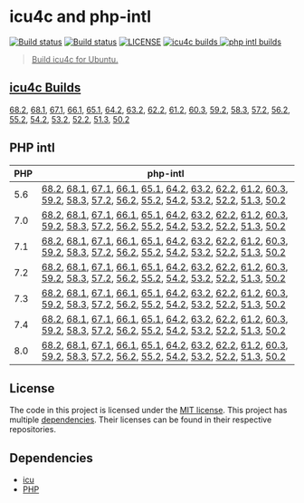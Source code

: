 # icu4c and php-intl

<a href="https://github.com/shivammathur/icu-intl" title="icu4c Builder"><img alt="Build status" src="https://github.com/shivammathur/icu-intl/workflows/icu/badge.svg"></a>
<a href="https://github.com/shivammathur/icu-intl" title="php-intl Builder"><img alt="Build status" src="https://github.com/shivammathur/icu-intl/workflows/php-intl/badge.svg"></a>
<a href="https://github.com/shivammathur/icu-intl/blob/main/LICENSE" title="license"><img alt="LICENSE" src="https://img.shields.io/badge/license-MIT-428f7e.svg"></a>
<a href="https://github.com/shivammathur/icu-intl/#icu4c-builds" title="icu4c builds"><img alt="icu4c builds" src="https://img.shields.io/badge/icu-68.2%20to%2050.2-555555.svg?logo=unicode&logoColor=white&labelColor=de0029">
<a href="https://github.com/shivammathur/icu-intl/#php-intl" title="php intl builds"><img alt="php intl builds" src="https://img.shields.io/badge/php-5.6%20to%208.0-555555.svg?logo=php&logoColor=white&labelColor=777bb3">

> Build icu4c for Ubuntu.

## icu4c Builds
[68.2](https://dl.bintray.com/shivammathur/icu4c/icu4c-68.2.tar.zst), [68.1](https://dl.bintray.com/shivammathur/icu4c/icu4c-68.1.tar.zst), [67.1](https://dl.bintray.com/shivammathur/icu4c/icu4c-67.1.tar.zst), [66.1](https://dl.bintray.com/shivammathur/icu4c/icu4c-66.1.tar.zst), [65.1](https://dl.bintray.com/shivammathur/icu4c/icu4c-65.1.tar.zst), [64.2](https://dl.bintray.com/shivammathur/icu4c/icu4c-64.2.tar.zst), [63.2](https://dl.bintray.com/shivammathur/icu4c/icu4c-63.2.tar.zst), [62.2](https://dl.bintray.com/shivammathur/icu4c/icu4c-62.2.tar.zst), [61.2](https://dl.bintray.com/shivammathur/icu4c/icu4c-61.2.tar.zst), [60.3](https://dl.bintray.com/shivammathur/icu4c/icu4c-60.3.tar.zst), [59.2](https://dl.bintray.com/shivammathur/icu4c/icu4c-59.2.tar.zst), [58.3](https://dl.bintray.com/shivammathur/icu4c/icu4c-58.3.tar.zst), [57.2](https://dl.bintray.com/shivammathur/icu4c/icu4c-57.2.tar.zst), [56.2](https://dl.bintray.com/shivammathur/icu4c/icu4c-56.2.tar.zst), [55.2](https://dl.bintray.com/shivammathur/icu4c/icu4c-55.2.tar.zst), [54.2](https://dl.bintray.com/shivammathur/icu4c/icu4c-54.2.tar.zst), [53.2](https://dl.bintray.com/shivammathur/icu4c/icu4c-53.2.tar.zst), [52.2](https://dl.bintray.com/shivammathur/icu4c/icu4c-52.2.tar.zst), [51.3](https://dl.bintray.com/shivammathur/icu4c/icu4c-51.3.tar.zst), [50.2](https://dl.bintray.com/shivammathur/icu4c/icu4c-50.2.tar.zst)


## PHP intl
| PHP | php-intl |
|--- |--- |
|5.6 |[68.2](https://dl.bintray.com/shivammathur/icu4c/php5.6-intl-68.2.so), [68.1](https://dl.bintray.com/shivammathur/icu4c/php5.6-intl-68.1.so), [67.1](https://dl.bintray.com/shivammathur/icu4c/php5.6-intl-67.1.so), [66.1](https://dl.bintray.com/shivammathur/icu4c/php5.6-intl-66.1.so), [65.1](https://dl.bintray.com/shivammathur/icu4c/php5.6-intl-65.1.so), [64.2](https://dl.bintray.com/shivammathur/icu4c/php5.6-intl-64.2.so), [63.2](https://dl.bintray.com/shivammathur/icu4c/php5.6-intl-63.2.so), [62.2](https://dl.bintray.com/shivammathur/icu4c/php5.6-intl-62.2.so), [61.2](https://dl.bintray.com/shivammathur/icu4c/php5.6-intl-61.2.so), [60.3](https://dl.bintray.com/shivammathur/icu4c/php5.6-intl-60.3.so), [59.2](https://dl.bintray.com/shivammathur/icu4c/php5.6-intl-59.2.so), [58.3](https://dl.bintray.com/shivammathur/icu4c/php5.6-intl-58.3.so), [57.2](https://dl.bintray.com/shivammathur/icu4c/php5.6-intl-57.2.so), [56.2](https://dl.bintray.com/shivammathur/icu4c/php5.6-intl-56.2.so), [55.2](https://dl.bintray.com/shivammathur/icu4c/php5.6-intl-55.2.so), [54.2](https://dl.bintray.com/shivammathur/icu4c/php5.6-intl-54.2.so), [53.2](https://dl.bintray.com/shivammathur/icu4c/php5.6-intl-53.2.so), [52.2](https://dl.bintray.com/shivammathur/icu4c/php5.6-intl-52.2.so), [51.3](https://dl.bintray.com/shivammathur/icu4c/php5.6-intl-51.3.so), [50.2](https://dl.bintray.com/shivammathur/icu4c/php5.6-intl-50.2.so) |
|7.0 |[68.2](https://dl.bintray.com/shivammathur/icu4c/php7.0-intl-68.2.so), [68.1](https://dl.bintray.com/shivammathur/icu4c/php7.0-intl-68.1.so), [67.1](https://dl.bintray.com/shivammathur/icu4c/php7.0-intl-67.1.so), [66.1](https://dl.bintray.com/shivammathur/icu4c/php7.0-intl-66.1.so), [65.1](https://dl.bintray.com/shivammathur/icu4c/php7.0-intl-65.1.so), [64.2](https://dl.bintray.com/shivammathur/icu4c/php7.0-intl-64.2.so), [63.2](https://dl.bintray.com/shivammathur/icu4c/php7.0-intl-63.2.so), [62.2](https://dl.bintray.com/shivammathur/icu4c/php7.0-intl-62.2.so), [61.2](https://dl.bintray.com/shivammathur/icu4c/php7.0-intl-61.2.so), [60.3](https://dl.bintray.com/shivammathur/icu4c/php7.0-intl-60.3.so), [59.2](https://dl.bintray.com/shivammathur/icu4c/php7.0-intl-59.2.so), [58.3](https://dl.bintray.com/shivammathur/icu4c/php7.0-intl-58.3.so), [57.2](https://dl.bintray.com/shivammathur/icu4c/php7.0-intl-57.2.so), [56.2](https://dl.bintray.com/shivammathur/icu4c/php7.0-intl-56.2.so), [55.2](https://dl.bintray.com/shivammathur/icu4c/php7.0-intl-55.2.so), [54.2](https://dl.bintray.com/shivammathur/icu4c/php7.0-intl-54.2.so), [53.2](https://dl.bintray.com/shivammathur/icu4c/php7.0-intl-53.2.so), [52.2](https://dl.bintray.com/shivammathur/icu4c/php7.0-intl-52.2.so), [51.3](https://dl.bintray.com/shivammathur/icu4c/php7.0-intl-51.3.so), [50.2](https://dl.bintray.com/shivammathur/icu4c/php7.0-intl-50.2.so) |
|7.1 |[68.2](https://dl.bintray.com/shivammathur/icu4c/php7.1-intl-68.2.so), [68.1](https://dl.bintray.com/shivammathur/icu4c/php7.1-intl-68.1.so), [67.1](https://dl.bintray.com/shivammathur/icu4c/php7.1-intl-67.1.so), [66.1](https://dl.bintray.com/shivammathur/icu4c/php7.1-intl-66.1.so), [65.1](https://dl.bintray.com/shivammathur/icu4c/php7.1-intl-65.1.so), [64.2](https://dl.bintray.com/shivammathur/icu4c/php7.1-intl-64.2.so), [63.2](https://dl.bintray.com/shivammathur/icu4c/php7.1-intl-63.2.so), [62.2](https://dl.bintray.com/shivammathur/icu4c/php7.1-intl-62.2.so), [61.2](https://dl.bintray.com/shivammathur/icu4c/php7.1-intl-61.2.so), [60.3](https://dl.bintray.com/shivammathur/icu4c/php7.1-intl-60.3.so), [59.2](https://dl.bintray.com/shivammathur/icu4c/php7.1-intl-59.2.so), [58.3](https://dl.bintray.com/shivammathur/icu4c/php7.1-intl-58.3.so), [57.2](https://dl.bintray.com/shivammathur/icu4c/php7.1-intl-57.2.so), [56.2](https://dl.bintray.com/shivammathur/icu4c/php7.1-intl-56.2.so), [55.2](https://dl.bintray.com/shivammathur/icu4c/php7.1-intl-55.2.so), [54.2](https://dl.bintray.com/shivammathur/icu4c/php7.1-intl-54.2.so), [53.2](https://dl.bintray.com/shivammathur/icu4c/php7.1-intl-53.2.so), [52.2](https://dl.bintray.com/shivammathur/icu4c/php7.1-intl-52.2.so), [51.3](https://dl.bintray.com/shivammathur/icu4c/php7.1-intl-51.3.so), [50.2](https://dl.bintray.com/shivammathur/icu4c/php7.1-intl-50.2.so) |
|7.2 |[68.2](https://dl.bintray.com/shivammathur/icu4c/php7.2-intl-68.2.so), [68.1](https://dl.bintray.com/shivammathur/icu4c/php7.2-intl-68.1.so), [67.1](https://dl.bintray.com/shivammathur/icu4c/php7.2-intl-67.1.so), [66.1](https://dl.bintray.com/shivammathur/icu4c/php7.2-intl-66.1.so), [65.1](https://dl.bintray.com/shivammathur/icu4c/php7.2-intl-65.1.so), [64.2](https://dl.bintray.com/shivammathur/icu4c/php7.2-intl-64.2.so), [63.2](https://dl.bintray.com/shivammathur/icu4c/php7.2-intl-63.2.so), [62.2](https://dl.bintray.com/shivammathur/icu4c/php7.2-intl-62.2.so), [61.2](https://dl.bintray.com/shivammathur/icu4c/php7.2-intl-61.2.so), [60.3](https://dl.bintray.com/shivammathur/icu4c/php7.2-intl-60.3.so), [59.2](https://dl.bintray.com/shivammathur/icu4c/php7.2-intl-59.2.so), [58.3](https://dl.bintray.com/shivammathur/icu4c/php7.2-intl-58.3.so), [57.2](https://dl.bintray.com/shivammathur/icu4c/php7.2-intl-57.2.so), [56.2](https://dl.bintray.com/shivammathur/icu4c/php7.2-intl-56.2.so), [55.2](https://dl.bintray.com/shivammathur/icu4c/php7.2-intl-55.2.so), [54.2](https://dl.bintray.com/shivammathur/icu4c/php7.2-intl-54.2.so), [53.2](https://dl.bintray.com/shivammathur/icu4c/php7.2-intl-53.2.so), [52.2](https://dl.bintray.com/shivammathur/icu4c/php7.2-intl-52.2.so), [51.3](https://dl.bintray.com/shivammathur/icu4c/php7.2-intl-51.3.so), [50.2](https://dl.bintray.com/shivammathur/icu4c/php7.2-intl-50.2.so) |
|7.3 |[68.2](https://dl.bintray.com/shivammathur/icu4c/php7.3-intl-68.2.so), [68.1](https://dl.bintray.com/shivammathur/icu4c/php7.3-intl-68.1.so), [67.1](https://dl.bintray.com/shivammathur/icu4c/php7.3-intl-67.1.so), [66.1](https://dl.bintray.com/shivammathur/icu4c/php7.3-intl-66.1.so), [65.1](https://dl.bintray.com/shivammathur/icu4c/php7.3-intl-65.1.so), [64.2](https://dl.bintray.com/shivammathur/icu4c/php7.3-intl-64.2.so), [63.2](https://dl.bintray.com/shivammathur/icu4c/php7.3-intl-63.2.so), [62.2](https://dl.bintray.com/shivammathur/icu4c/php7.3-intl-62.2.so), [61.2](https://dl.bintray.com/shivammathur/icu4c/php7.3-intl-61.2.so), [60.3](https://dl.bintray.com/shivammathur/icu4c/php7.3-intl-60.3.so), [59.2](https://dl.bintray.com/shivammathur/icu4c/php7.3-intl-59.2.so), [58.3](https://dl.bintray.com/shivammathur/icu4c/php7.3-intl-58.3.so), [57.2](https://dl.bintray.com/shivammathur/icu4c/php7.3-intl-57.2.so), [56.2](https://dl.bintray.com/shivammathur/icu4c/php7.3-intl-56.2.so), [55.2](https://dl.bintray.com/shivammathur/icu4c/php7.3-intl-55.2.so), [54.2](https://dl.bintray.com/shivammathur/icu4c/php7.3-intl-54.2.so), [53.2](https://dl.bintray.com/shivammathur/icu4c/php7.3-intl-53.2.so), [52.2](https://dl.bintray.com/shivammathur/icu4c/php7.3-intl-52.2.so), [51.3](https://dl.bintray.com/shivammathur/icu4c/php7.3-intl-51.3.so), [50.2](https://dl.bintray.com/shivammathur/icu4c/php7.3-intl-50.2.so) |
|7.4 |[68.2](https://dl.bintray.com/shivammathur/icu4c/php7.4-intl-68.2.so), [68.1](https://dl.bintray.com/shivammathur/icu4c/php7.4-intl-68.1.so), [67.1](https://dl.bintray.com/shivammathur/icu4c/php7.4-intl-67.1.so), [66.1](https://dl.bintray.com/shivammathur/icu4c/php7.4-intl-66.1.so), [65.1](https://dl.bintray.com/shivammathur/icu4c/php7.4-intl-65.1.so), [64.2](https://dl.bintray.com/shivammathur/icu4c/php7.4-intl-64.2.so), [63.2](https://dl.bintray.com/shivammathur/icu4c/php7.4-intl-63.2.so), [62.2](https://dl.bintray.com/shivammathur/icu4c/php7.4-intl-62.2.so), [61.2](https://dl.bintray.com/shivammathur/icu4c/php7.4-intl-61.2.so), [60.3](https://dl.bintray.com/shivammathur/icu4c/php7.4-intl-60.3.so), [59.2](https://dl.bintray.com/shivammathur/icu4c/php7.4-intl-59.2.so), [58.3](https://dl.bintray.com/shivammathur/icu4c/php7.4-intl-58.3.so), [57.2](https://dl.bintray.com/shivammathur/icu4c/php7.4-intl-57.2.so), [56.2](https://dl.bintray.com/shivammathur/icu4c/php7.4-intl-56.2.so), [55.2](https://dl.bintray.com/shivammathur/icu4c/php7.4-intl-55.2.so), [54.2](https://dl.bintray.com/shivammathur/icu4c/php7.4-intl-54.2.so), [53.2](https://dl.bintray.com/shivammathur/icu4c/php7.4-intl-53.2.so), [52.2](https://dl.bintray.com/shivammathur/icu4c/php7.4-intl-52.2.so), [51.3](https://dl.bintray.com/shivammathur/icu4c/php7.4-intl-51.3.so), [50.2](https://dl.bintray.com/shivammathur/icu4c/php7.4-intl-50.2.so) |
|8.0 |[68.2](https://dl.bintray.com/shivammathur/icu4c/php8.0-intl-68.2.so), [68.1](https://dl.bintray.com/shivammathur/icu4c/php8.0-intl-68.1.so), [67.1](https://dl.bintray.com/shivammathur/icu4c/php8.0-intl-67.1.so), [66.1](https://dl.bintray.com/shivammathur/icu4c/php8.0-intl-66.1.so), [65.1](https://dl.bintray.com/shivammathur/icu4c/php8.0-intl-65.1.so), [64.2](https://dl.bintray.com/shivammathur/icu4c/php8.0-intl-64.2.so), [63.2](https://dl.bintray.com/shivammathur/icu4c/php8.0-intl-63.2.so), [62.2](https://dl.bintray.com/shivammathur/icu4c/php8.0-intl-62.2.so), [61.2](https://dl.bintray.com/shivammathur/icu4c/php8.0-intl-61.2.so), [60.3](https://dl.bintray.com/shivammathur/icu4c/php8.0-intl-60.3.so), [59.2](https://dl.bintray.com/shivammathur/icu4c/php8.0-intl-59.2.so), [58.3](https://dl.bintray.com/shivammathur/icu4c/php8.0-intl-58.3.so), [57.2](https://dl.bintray.com/shivammathur/icu4c/php8.0-intl-57.2.so), [56.2](https://dl.bintray.com/shivammathur/icu4c/php8.0-intl-56.2.so), [55.2](https://dl.bintray.com/shivammathur/icu4c/php8.0-intl-55.2.so), [54.2](https://dl.bintray.com/shivammathur/icu4c/php8.0-intl-54.2.so), [53.2](https://dl.bintray.com/shivammathur/icu4c/php8.0-intl-53.2.so), [52.2](https://dl.bintray.com/shivammathur/icu4c/php8.0-intl-52.2.so), [51.3](https://dl.bintray.com/shivammathur/icu4c/php8.0-intl-51.3.so), [50.2](https://dl.bintray.com/shivammathur/icu4c/php8.0-intl-50.2.so) |


## License

The code in this project is licensed under the [MIT license](LICENSE). This project has multiple [dependencies](#dependencies). Their licenses can be found in their respective repositories.

## Dependencies

- [icu](https://github.com/unicode-org/icu "International Components for Unicode")
- [PHP](https://github.com/php/php-src "PHP Upstream project")